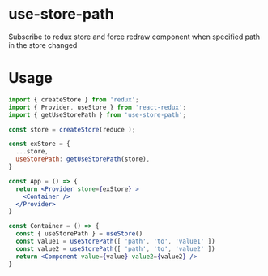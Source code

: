 # use-store-path
Subscribe to redux store and force redraw component
when specified path in the store changed

# Usage

```jsx
import { createStore } from 'redux';
import { Provider, useStore } from 'react-redux';
import { getUseStorePath } from 'use-store-path';

const store = createStore(reduce );

const exStore = {
  ...store,
  useStorePath: getUseStorePath(store),
}

const App = () => {
  return <Provider store={exStore} >
    <Container />
  </Provider>
}

const Container = () => {
  const { useStorePath } = useStore()
  const value1 = useStorePath([ 'path', 'to', 'value1' ])
  const value2 = useStorePath([ 'path', 'to', 'value2' ])
  return <Component value={value} value2={value2} />
}
```
